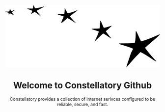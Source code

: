 ![stars](https://raw.githubusercontent.com/constellatory/.github/0a7fb82500c93e7cbfda15eb79dcbf4a450367b4/assets/stars.svg)
<h1 align="center">Welcome to Constellatory Github</h1>
<p align="center">Constellatory provides a collection of internet serivces configured to be reliable, secure, and fast.</p>
